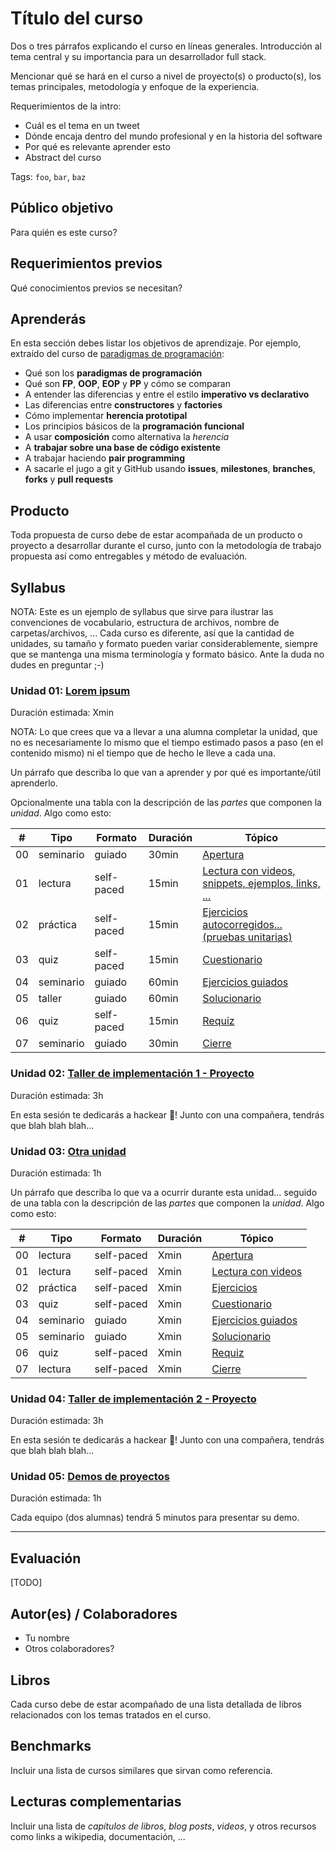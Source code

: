 # Título del curso

Dos o tres párrafos explicando el curso en líneas generales. Introducción al
tema central y su importancia para un desarrollador full stack.

Mencionar qué se hará en el curso a nivel de proyecto(s) o producto(s), los
temas principales, metodología y enfoque de la experiencia.

Requerimientos de la intro:

* Cuál es el tema en un tweet
* Dónde encaja dentro del mundo profesional y en la historia del software
* Por qué es relevante aprender esto
* Abstract del curso

Tags: `foo`, `bar`, `baz`

## Público objetivo

Para quién es este curso?

## Requerimientos previos

Qué conocimientos previos se necesitan?

## Aprenderás

En esta sección debes listar los objetivos de aprendizaje. Por ejemplo,
extraído del curso de [paradigmas de programación](https://github.com/Laboratoria/curricula-js/tree/master/09-paradigms):

* Qué son los **paradigmas de programación**
* Qué son **FP**, **OOP**, **EOP** y **PP** y cómo se comparan
* A entender las diferencias y entre el estilo **imperativo vs declarativo**
* Las diferencias entre **constructores** y **factories**
* Cómo implementar **herencia prototipal**
* Los principios básicos de la **programación funcional**
* A usar **composición** como alternativa la _herencia_
* A **trabajar sobre una base de código existente**
* A trabajar haciendo **pair programming**
* A sacarle el jugo a git y GitHub usando **issues**, **milestones**,
  **branches**, **forks** y **pull requests**

## Producto

Toda propuesta de curso debe de estar acompañada de un producto o proyecto a
desarrollar durante el curso, junto con la metodología de trabajo propuesta
así como entregables y método de evaluación.

## Syllabus

NOTA: Este es un ejemplo de syllabus que sirve para ilustrar las convenciones de
vocabulario, estructura de archivos, nombre de carpetas/archivos, ... Cada curso
es diferente, así que la cantidad de unidades, su tamaño y formato pueden variar
considerablemente, siempre que se mantenga una misma terminología y formato
básico. Ante la duda no dudes en preguntar ;-)

### Unidad 01: [Lorem ipsum](01-lorem-ipsum)

Duración estimada: Xmin

NOTA: Lo que crees que va a llevar a una alumna completar la unidad, que no es
necesariamente lo mismo que el tiempo estimado pasos a paso (en el contenido
mismo) ni el tiempo que de hecho le lleve a cada una.

Un párrafo que describa lo que van a aprender y por qué es importante/útil
aprenderlo.

Opcionalmente una tabla con la descripción de las _partes_ que componen la
_unidad_. Algo como esto:

| # | Tipo | Formato | Duración | Tópico
| - | ---- | ------- | -------- | ------
| 00 | seminario | guiado | 30min | [Apertura](01-lorem-ipsum/00-apertura.md)
| 01 | lectura | self-paced | 15min | [Lectura con videos, snippets, ejemplos, links, ...](01-lorem-ipsum/01-self-learning-1.md)
| 02 | práctica | self-paced | 15min | [Ejercicios autocorregidos... (pruebas unitarias)](01-lorem-ipsum/02-self-learning-2.md)
| 03 | quiz | self-paced | 15min | [Cuestionario](01-lorem-ipsum/03-some-quiz.md)
| 04 | seminario | guiado | 60min | [Ejercicios guiados](01-lorem-ipsum/04-ejercicios-guiados.md)
| 05 | taller | guiado | 60min | [Solucionario](01-lorem-ipsum/05-solucionario.md)
| 06 | quiz | self-paced | 15min | [Requiz](01-lorem-ipsum/06-requiz.md)
| 07 | seminario | guiado | 30min | [Cierre](01-lorem-ipsum/07-cierre.md)

### Unidad 02: [Taller de implementación 1 - Proyecto](02-workshop)

Duración estimada: 3h

En esta sesión te dedicarás a hackear 🚧! Junto con una compañera, tendrás que
blah blah blah...

### Unidad 03: [Otra unidad](03-another-unit)

Duración estimada: 1h

Un párrafo que describa lo que va a ocurrir durante esta unidad... seguido de
una tabla con la descripción de las _partes_ que componen la _unidad_. Algo como
esto:

| # | Tipo | Formato | Duración | Tópico
| - | ---- | ------- | -------- | ------
| 00 | lectura | self-paced | Xmin | [Apertura](01-lorem-ipsum/00-apertura.md)
| 01 | lectura | self-paced | Xmin | [Lectura con videos](01-lorem-ipsum/01-self-learning-1.md)
| 02 | práctica | self-paced | Xmin | [Ejercicios](01-lorem-ipsum/02-self-learning-2.md)
| 03 | quiz | self-paced | Xmin | [Cuestionario](01-lorem-ipsum/03-some-quiz.md)
| 04 | seminario | guiado | Xmin | [Ejercicios guiados](01-lorem-ipsum/04-ejercicios-guiados.md)
| 05 | seminario | guiado | Xmin | [Solucionario](01-lorem-ipsum/05-solucionario.md)
| 06 | quiz | self-paced | Xmin | [Requiz](01-lorem-ipsum/06-requiz.md)
| 07 | lectura | self-paced | Xmin | [Cierre](01-lorem-ipsum/07-cierre.md)

### Unidad 04: [Taller de implementación 2 - Proyecto](04-workshop)

Duración estimada: 3h

En esta sesión te dedicarás a hackear 🚧! Junto con una compañera, tendrás que
blah blah blah...

### Unidad 05: [Demos de proyectos](05-demos)

Duración estimada: 1h

Cada equipo (dos alumnas) tendrá 5 minutos para presentar su demo.

***

## Evaluación

[TODO]

## Autor(es) / Colaboradores

* Tu nombre
* Otros colaboradores?

## Libros

Cada curso debe de estar acompañado de una lista detallada de libros
relacionados con los temas tratados en el curso.

## Benchmarks

Incluir una lista de cursos similares que sirvan como referencia.

## Lecturas complementarias

Incluir una lista de _capítulos de libros_, _blog posts_, _videos_, y otros
recursos como links a wikipedia, documentación, ...
